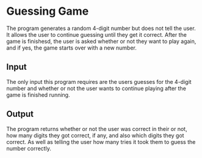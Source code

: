 # Guessing Game
The program generates a random 4-digit number but does not tell the user. It allows the user to continue guessing until they get it correct. After the game is finishesd, the user is asked whether or not they want to play again, and if yes, the game starts over with a new number. 

## Input
The only input this program requires are the users guesses for the 4-digit number and whether or not the user wants to continue playing after the game is finished running. 

## Output
The program returns whether or not the user was correct in their or not, how many digits they got correct, if any, and also which digits they got correct. As well as telling the user how many tries it took them to guess the number correctly.
